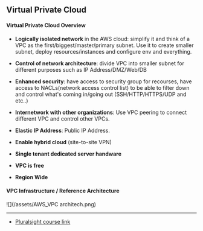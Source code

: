 ## Virtual Private Cloud

#### Virtual Private Cloud Overview
* __Logically isolated network__ in the AWS cloud:  simplify it and think of a VPC as the first/biggest/master/primary subnet. Use it to create smaller subnet, deploy resources/instances and configure env and everything.

* __Control of network architecture__: divide VPC into smaller subnet for different purposes such as IP Address/DMZ/Web/DB

* __Enhanced security__: have access to security group for recourses, have access to NACLs(network access control list) to be able to filter down and control what's coming in/going out (SSH/HTTP/HTTPS/UDP and etc..)

* __Internetwork with other organizations__: Use VPC peering to connect different VPC and control other VPCs.

* __Elastic IP Address__: Public IP Address.
* __Enable hybrid cloud__ (site-to-site VPN)
* __Single tenant dedicated server handware__
* __VPC is free__
* __Region Wide__
#### VPC Infrastructure / Reference Architecture
![](/assets/AWS_VPC architech.png)

---

* [Pluralsight course link](https://app.pluralsight.com/player?course=aws-certified-solutions-architect-associate&author=elias-khnaser&name=aws-certified-solutions-architect-associate-m2&clip=1&mode=live&start=7.746127&noteid=8c787a8d-f92f-46f2-a14b-dd2113da410a)


